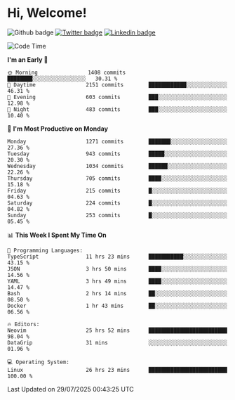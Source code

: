   # Hi, Welcome!
  ![Github badge](https://img.shields.io/github/followers/kraken-afk.svg?style=social&label=Follow&maxAge=2592000)
  [![Twitter badge](https://img.shields.io/badge/-Twitter-00acee?style=flat-square&logo=Twitter&logoColor=white)](https://twitter.com/trshppl)
  [![Linkedin badge](https://img.shields.io/badge/LinkedIn-0077B5?style=flat-square&logo=linkedin&logoColor=white)](https://www.linkedin.com/in/noveanrer)
<!--START_SECTION:waka-->
![Code Time](http://img.shields.io/badge/Code%20Time-1%2C126%20hrs%2016%20mins-blue)

**I'm an Early 🐤** 

```text
🌞 Morning                1408 commits        ████████░░░░░░░░░░░░░░░░░   30.31 % 
🌆 Daytime                2151 commits        ████████████░░░░░░░░░░░░░   46.31 % 
🌃 Evening                603 commits         ███░░░░░░░░░░░░░░░░░░░░░░   12.98 % 
🌙 Night                  483 commits         ███░░░░░░░░░░░░░░░░░░░░░░   10.40 % 
```
📅 **I'm Most Productive on Monday** 

```text
Monday                   1271 commits        ███████░░░░░░░░░░░░░░░░░░   27.36 % 
Tuesday                  943 commits         █████░░░░░░░░░░░░░░░░░░░░   20.30 % 
Wednesday                1034 commits        ██████░░░░░░░░░░░░░░░░░░░   22.26 % 
Thursday                 705 commits         ████░░░░░░░░░░░░░░░░░░░░░   15.18 % 
Friday                   215 commits         █░░░░░░░░░░░░░░░░░░░░░░░░   04.63 % 
Saturday                 224 commits         █░░░░░░░░░░░░░░░░░░░░░░░░   04.82 % 
Sunday                   253 commits         █░░░░░░░░░░░░░░░░░░░░░░░░   05.45 % 
```


📊 **This Week I Spent My Time On** 

```text
💬 Programming Languages: 
TypeScript               11 hrs 23 mins      ███████████░░░░░░░░░░░░░░   43.15 % 
JSON                     3 hrs 50 mins       ████░░░░░░░░░░░░░░░░░░░░░   14.56 % 
YAML                     3 hrs 49 mins       ████░░░░░░░░░░░░░░░░░░░░░   14.47 % 
Bash                     2 hrs 14 mins       ██░░░░░░░░░░░░░░░░░░░░░░░   08.50 % 
Docker                   1 hr 43 mins        ██░░░░░░░░░░░░░░░░░░░░░░░   06.56 % 

🔥 Editors: 
Neovim                   25 hrs 52 mins      █████████████████████████   98.04 % 
DataGrip                 31 mins             ░░░░░░░░░░░░░░░░░░░░░░░░░   01.96 % 

💻 Operating System: 
Linux                    26 hrs 23 mins      █████████████████████████   100.00 % 
```


 Last Updated on 29/07/2025 00:43:25 UTC
<!--END_SECTION:waka-->